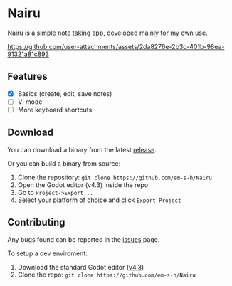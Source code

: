 # Nairu

Nairu is a simple note taking app, developed mainly for my own use.



https://github.com/user-attachments/assets/2da8276e-2b3c-401b-98ea-91321a81c893



## Features

- [x] Basics (create, edit, save notes)
- [ ] Vi mode
- [ ] More keyboard shortcuts

## Download

You can download a binary from the latest [release](https://github.com/em-s-h/Nairu/releases).

Or you can build a binary from source:
1. Clone the repository: `git clone https://github.com/em-s-h/Nairu`
2. Open the Godot editor (v4.3) inside the repo
3. Go to `Project->Export...`
4. Select your platform of choice and click `Export Project`

## Contributing

Any bugs found can be reported in the [issues](https://github.com/em-s-h/Nairu/issues) page.

To setup a dev enviroment:
1. Download the standard Godot editor ([v4.3](https://godotengine.org/download/archive/4.3-stable/))
2. Clone the repo: `git clone https://github.com/em-s-h/Nairu`

